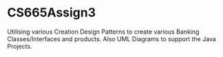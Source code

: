 # CS665Assign3
Utilising various Creation Design Patterns to create various Banking Classes/Interfaces and products.  Also UML Diagrams to support the Java Projects.  
